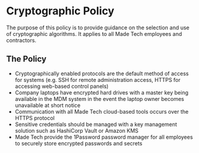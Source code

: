 # Cryptographic Policy

The purpose of this policy is to provide guidance on the selection and use of cryptographic algorithms. It applies to all Made Tech employees and contractors. 

## The Policy
- Cryptographically enabled protocols are the default method of access for systems (e.g. SSH for remote administration access, HTTPS for accessing web-based control panels)
- Company laptops have encrypted hard drives with a master key being available in the MDM system in the event the laptop owner becomes unavailable at short notice
- Communication with all Made Tech cloud-based tools occurs over the HTTPS protocol
- Sensitive credentials should be managed with a key management solution such as HashiCorp Vault or Amazon KMS
- Made Tech provide the 1Password password manager for all employees to securely store encrypted passwords and secrets
